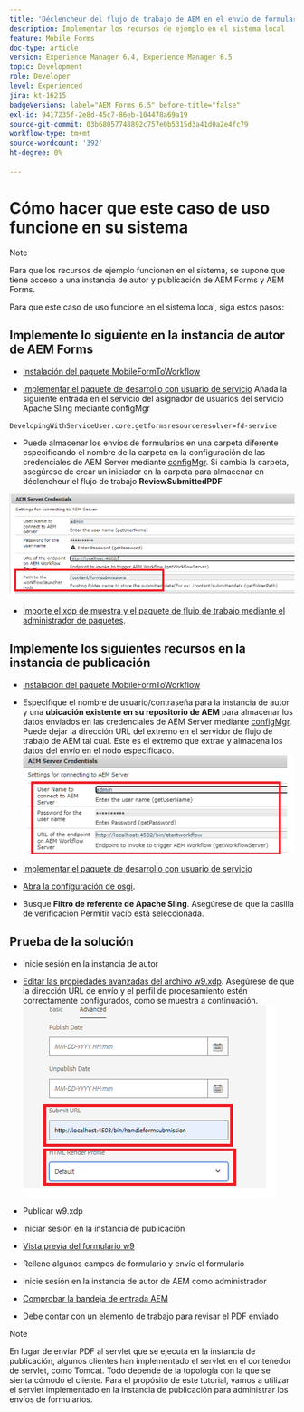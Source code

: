 ```yaml
---
title: 'Déclencheur del flujo de trabajo de AEM en el envío de formularios HTML5: Poniendo a trabajar el caso de uso'
description: Implementar los recursos de ejemplo en el sistema local
feature: Mobile Forms
doc-type: article
version: Experience Manager 6.4, Experience Manager 6.5
topic: Development
role: Developer
level: Experienced
jira: kt-16215
badgeVersions: label="AEM Forms 6.5" before-title="false"
exl-id: 9417235f-2e8d-45c7-86eb-104478a69a19
source-git-commit: 03b68057748892c757e0b5315d3a41d0a2e4fc79
workflow-type: tm+mt
source-wordcount: '392'
ht-degree: 0%

---
```


# Cómo hacer que este caso de uso funcione en su sistema

>[!NOTE]
>
>Para que los recursos de ejemplo funcionen en el sistema, se supone que tiene acceso a una instancia de autor y publicación de AEM Forms y AEM Forms.

Para que este caso de uso funcione en el sistema local, siga estos pasos:

## Implemente lo siguiente en la instancia de autor de AEM Forms

* [Instalación del paquete MobileFormToWorkflow](assets/MobileFormToWorkflow.core-1.0.0-SNAPSHOT.jar)

* [Implementar el paquete de desarrollo con usuario de servicio](https://experienceleague.adobe.com/docs/experience-manager-learn/assets/developingwithserviceuser.zip?lang=en)
Añada la siguiente entrada en el servicio del asignador de usuarios del servicio Apache Sling mediante configMgr

```
DevelopingWithServiceUser.core:getformsresourceresolver=fd-service
```

* Puede almacenar los envíos de formularios en una carpeta diferente especificando el nombre de la carpeta en la configuración de las credenciales de AEM Server mediante [configMgr](http://localhost:4502/system/console/configMg). Si cambia la carpeta, asegúrese de crear un iniciador en la carpeta para almacenar en déclencheur el flujo de trabajo **ReviewSubmittedPDF**

![autor de configuración](assets/author-config.png)
* [Importe el xdp de muestra y el paquete de flujo de trabajo mediante el administrador de paquetes](assets/xdp-form-and-workflow.zip).


## Implemente los siguientes recursos en la instancia de publicación

* [Instalación del paquete MobileFormToWorkflow](assets/MobileFormToWorkflow.core-1.0.0-SNAPSHOT.jar)

* Especifique el nombre de usuario/contraseña para la instancia de autor y una **ubicación existente en su repositorio de AEM** para almacenar los datos enviados en las credenciales de AEM Server mediante [configMgr](http://localhost:4503/system/console/configMgr). Puede dejar la dirección URL del extremo en el servidor de flujo de trabajo de AEM tal cual. Este es el extremo que extrae y almacena los datos del envío en el nodo especificado.
  ![publish-config](assets/publish-config.png)

* [Implementar el paquete de desarrollo con usuario de servicio](https://experienceleague.adobe.com/docs/experience-manager-learn/assets/developingwithserviceuser.zip?lang=en)
* [Abra la configuración de osgi](http://localhost:4503/system/console/configMgr).
* Busque **Filtro de referente de Apache Sling**. Asegúrese de que la casilla de verificación Permitir vacío está seleccionada.


## Prueba de la solución

* Inicie sesión en la instancia de autor
* [Editar las propiedades avanzadas del archivo w9.xdp](http://localhost:4502/libs/fd/fm/gui/content/forms/formmetadataeditor.html/content/dam/formsanddocuments/w9.xdp). Asegúrese de que la dirección URL de envío y el perfil de procesamiento estén correctamente configurados, como se muestra a continuación.
  ![xdp-advanced-properties](assets/mobile-form-properties.png)

* Publicar w9.xdp
* Iniciar sesión en la instancia de publicación
* [Vista previa del formulario w9](http://localhost:4503/content/dam/formsanddocuments/w9.xdp/jcr:content)
* Rellene algunos campos de formulario y envíe el formulario
* Inicie sesión en la instancia de autor de AEM como administrador
* [Comprobar la bandeja de entrada AEM](http://localhost:4502/aem/inbox)
* Debe contar con un elemento de trabajo para revisar el PDF enviado

>[!NOTE]
>
>En lugar de enviar PDF al servlet que se ejecuta en la instancia de publicación, algunos clientes han implementado el servlet en el contenedor de servlet, como Tomcat. Todo depende de la topología con la que se sienta cómodo el cliente. Para el propósito de este tutorial, vamos a utilizar el servlet implementado en la instancia de publicación para administrar los envíos de formularios.
